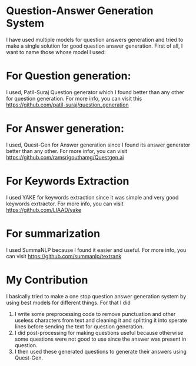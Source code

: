 # Question-Answer Generation System
I have used multiple models for question answers generation and tried to make a single solution for good question answer generation. First of all, I want to name those whose model I used:

# For Question generation:
I used, Patil-Suraj Question generator which I found better than any other for question generation.
For more info, you can visit this https://github.com/patil-suraj/question_generation

# For Answer generation:
I used, Quest-Gen for Answer generation since I found its answer generator better than any other. 
For more infor, you can visit https://github.com/ramsrigouthamg/Questgen.ai

# For Keywords Extraction
I used YAKE for keywords extraction since it was simple and very good keywords exrtractor.
For more info, you can visit https://github.com/LIAAD/yake

# For summarization
I used SummaNLP because I found it easier and useful.
For more info, you can visit https://github.com/summanlp/textrank

# My Contribution
I basically tried to make a one stop question answer generation system by using best models for different things. For that I did

1) I write some preprocessing code to remove punctuation and other useless characters from text and cleaning it and splitting it into sperate lines before sending the text for question generation.
2) I did post-processing for making questions useful because otherwise some questions were not good to use since the answer was present in question. 
3) I then used these generated questions to generate their answers using Quest-Gen.
